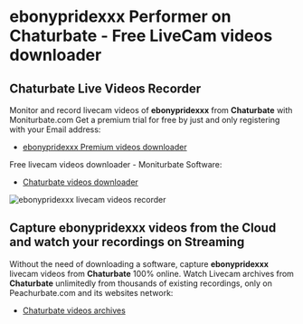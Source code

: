 # ebonypridexxx Performer on Chaturbate - Free LiveCam videos downloader

## Chaturbate Live Videos Recorder

Monitor and record livecam videos of **ebonypridexxx** from **Chaturbate** with Moniturbate.com
Get a premium trial for free by just and only registering with your Email address:
* [ebonypridexxx Premium videos downloader](https://moniturbate.com/request-demo-licence-key.html)

Free livecam videos downloader - Moniturbate Software:
* [Chaturbate videos downloader](https://moniturbate.com/moniturbate-download-software.html)

![ebonypridexxx livecam videos recorder](https://peachurnet.com/templates/moniturbate-software.png)


## Capture ebonypridexxx videos from the Cloud and watch your recordings on Streaming

Without the need of downloading a software, capture **ebonypridexxx** livecam videos from **Chaturbate** 100% online.
Watch Livecam archives from **Chaturbate** unlimitedly from thousands of existing recordings, only on Peachurbate.com and its websites network:
* [Chaturbate videos archives](https://peachurnet.com/)